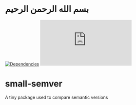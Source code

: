 # بسم الله الرحمن الرحيم

[![Dependencies](https://img.shields.io/badge/%F0%9F%93%A6-0%20dependencies-green.svg)](https://shields.io/)
[![Minified Size](https://img.shields.io/github/size/moomoolive/small-semver/dist/index.js)](https://shields.io/) 

# small-semver

A tiny package used to compare semantic versions
